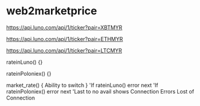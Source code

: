 # web2marketprice

https://api.luno.com/api/1/ticker?pair=XBTMYR

https://api.luno.com/api/1/ticker?pair=ETHMYR

https://api.luno.com/api/1/ticker?pair=LTCMYR


rateinLuno() {}

rateinPoloniex() {}

market_rate() { Ability to switch }
'If rateinLuno() error next
'If rateinPoloniex() error next
'Last to no avail shows Connection Errors Lost of Connection

